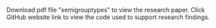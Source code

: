Download pdf file "semigrouptypes" to view the research paper. Click GitHub website link to view the code used to support research findings.
